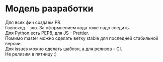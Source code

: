 # Модель разработки
Для всех фич создаем PR.  
Говнокод - зло.
За оформлением кода тоже надо следить.  
Для Python есть PEP8, для JS - Prettier.  
Помимо master можно сделать ветку stable для последней стабильной версии.  
Для issues можно сделать шаблон, а для релизов - CI.  
Не релизим в пятницу :)  
